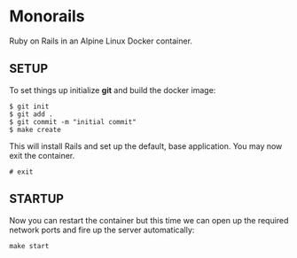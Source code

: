 # Monorails

Ruby on Rails in an Alpine Linux Docker container.

## SETUP

To set things up initialize **git** and build the docker image:

```
$ git init
$ git add .
$ git commit -m "initial commit"
$ make create
```

This will install Rails and set up the default, base application. You may now exit the container.

```
# exit
```

## STARTUP

Now you can restart the container but this time we can open up the required network ports and fire up the server automatically:

```
make start
```

